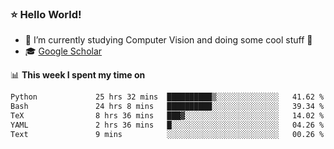 ### ⭐️ Hello World!

<!--
**hologerry/hologerry** is a ✨ _special_ ✨ repository because its `README.md` (this file) appears on your GitHub profile.

Here are some ideas to get you started:

- 🔭 I’m currently working and studying on Computer Vision
- 🌱 I’m currently learning at Peking University
- 💬 Ask me about 
- 📫 How to reach me: E-mail
- 😄 Pronouns: he/his
- ⚡ Fun fact: Music is the Power
-->


- 🔭 I’m currently studying Computer Vision and doing some cool stuff 🤖
- 🎓 [Google Scholar](https://scholar.google.com/citations?user=3ykqW9wAAAAJ&hl=en)


📊 **This week I spent my time on**

<!--START_SECTION:waka-->

```txt
Python             25 hrs 32 mins  ██████████▒░░░░░░░░░░░░░░   41.62 %
Bash               24 hrs 8 mins   ██████████░░░░░░░░░░░░░░░   39.34 %
TeX                8 hrs 36 mins   ███▓░░░░░░░░░░░░░░░░░░░░░   14.02 %
YAML               2 hrs 36 mins   █░░░░░░░░░░░░░░░░░░░░░░░░   04.26 %
Text               9 mins          ░░░░░░░░░░░░░░░░░░░░░░░░░   00.26 %
```

<!--END_SECTION:waka-->
